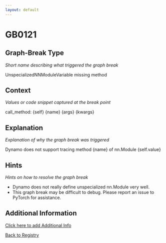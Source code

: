 ```yaml
---
layout: default
---
```

# GB0121

## Graph-Break Type
*Short name describing what triggered the graph break*

UnspecializedNNModuleVariable missing method

## Context
*Values or code snippet captured at the break point*

call_method: {self} {name} {args} {kwargs}

## Explanation
*Explanation of why the graph break was triggered*

Dynamo does not support tracing method {name} of nn.Module {self.value}

## Hints
*Hints on how to resolve the graph break*

- Dynamo does not really define unspecialized nn.Module very well.
- This graph break may be difficult to debug. Please report an issue to PyTorch for assistance.


## Additional Information

<!-- ADDITIONAL INFORMATION START - Add custom information below this line -->

<!-- ADDITIONAL INFORMATION END -->


[Click here to add Additional Info](https://github.com/meta-pytorch/compile-graph-break-site/edit/main/docs/gb/gb0121.md)

[Back to Registry](../index.html)
